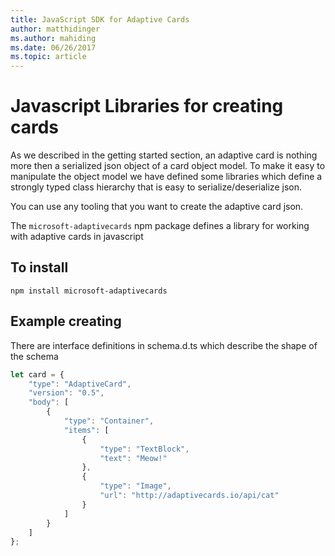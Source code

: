 ```yaml
---
title: JavaScript SDK for Adaptive Cards
author: matthidinger
ms.author: mahiding
ms.date: 06/26/2017
ms.topic: article
---
```


# Javascript Libraries for creating cards
As we described in the getting started section, an adaptive card is nothing more then a serialized json object of a card object model.  To make it easy to manipulate the object model we have defined some libraries which define a strongly typed class hierarchy that is easy to serialize/deserialize json.

You can use any tooling that you want to create the adaptive card json.

The `microsoft-adaptivecards` npm package defines a library  for working with adaptive cards in javascript

## To install
```
npm install microsoft-adaptivecards
```

## Example creating 
There are interface definitions in schema.d.ts which describe the shape of the schema

```typescript
let card = {
    "type": "AdaptiveCard",
    "version": "0.5",
    "body": [
        {
            "type": "Container",
            "items": [
                {
                    "type": "TextBlock",
                    "text": "Meow!"
                },
                {
                    "type": "Image",
                    "url": "http://adaptivecards.io/api/cat"
                }
            ]
        }
    ]
};
```
